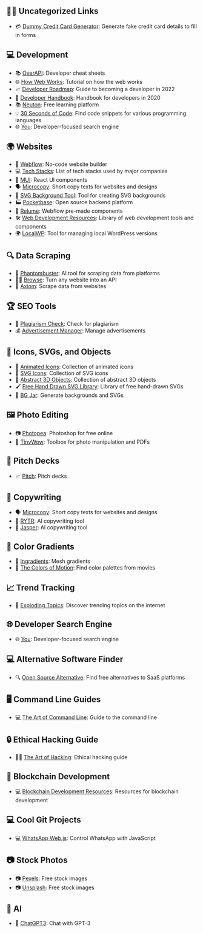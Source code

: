 ## 🧑‍💼 Uncategorized Links
- 💳 [Dummy Credit Card Generator](https://saijogeorge.com/dummy-credit-card-generator/): Generate fake credit card details to fill in forms

## 💻 Development
- 📚 [OverAPI](https://overapi.com/): Developer cheat sheets
- 🌐 [How Web Works](https://github.com/vasanthk/how-web-works): Tutorial on how the web works
- 📈 [Developer Roadmap](https://github.com/kamranahmedse/developer-roadmap): Guide to becoming a developer in 2022
- 📖 [Developer Handbook](https://github.com/apptension/developer-handbook): Handbook for developers in 2020
- 📚 [Neuton](https://neuton.app/): Free learning platform
- 💡 [30 Seconds of Code](https://www.30secondsofcode.org/): Find code snippets for various programming languages
- 🌐 [You](https://you.con/): Developer-focused search engine

## 🌍 Websites
- 🌈 [Webflow](https://webflow.com/): No-code website builder
- 💻 [Tech Stacks](https://stackshare.io/): List of tech stacks used by major companies
- 🌟 [MUI](https://mui.com/): React UI components
- 🗣 [Microcopy](https://www.microcopy.me/): Short copy texts for websites and designs
- 🎨 [SVG Background Tool](https://app.haikei.app/): Tool for creating SVG backgrounds
- 🏭 [Pocketbase](https://pocketbase.io/): Open source backend platform
- 🧩 [Relume](https://library.relume.io/): Webflow pre-made components
- 🛠 [Web Development Resources](https://github.com/markodenic/web-development-resources): Library of web development tools and components
- 🌍 [LocalWP](https://localwp.com/): Tool for managing local WordPress versions

## 🔍 Data Scraping
- 👻 [Phantombuster](https://phantombuster.com/): AI tool for scraping data from platforms
- 🕵️‍♂️ [Browse](https://www.browse.ai/): Turn any website into an API
- 🤖 [Axiom](https://axiom.ai/): Scrape data from websites

## 🏆 SEO Tools
- 📝 [Plagiarism Check](https://www.prepostseo.com/): Check for plagiarism
- 💰 [Advertisement Manager](https://adespresso.com/): Manage advertisements

## 🌟 Icons, SVGs, and Objects
- 🎨 [Animated Icons](https://lordicon.com/icons): Collection of animated icons
- 🌟 [SVG Icons](https://thenounproject.com/): Collection of SVG icons
- 🔮 [Abstract 3D Objects](https://lostgeometry.xyz/): Collection of abstract 3D objects
- 🖌 [Free Hand Drawn SVG Library](https://openpeeps.com/): Library of free hand-drawn SVGs
- 🎨 [BG Jar](https://bgjar.com/): Generate backgrounds and SVGs

## 🖼️ Photo Editing
- 📷 [Photopea](https://www.photopea.com/): Photoshop for free online
- 📸 [TinyWow](https://tinywow.com/): Toolbox for photo manipulation and PDFs

## 💼 Pitch Decks
- 📈 [Pitch](https://pitch.com/): Pitch decks

## 📝 Copywriting
- 🗣 [Microcopy](https://www.microcopy.me/): Short copy texts for websites and designs
- 🤖 [RYTR](https://rytr.me/): AI copywriting tool
- 🤖 [Jasper](https://www.jasper.ai/): AI copywriting tool

## 🎨 Color Gradients
- 🌈 [Ingradients](https://ingradients.net/): Mesh gradients
- 🎨 [The Colors of Motion](https://thecolorsofmotion.com/): Find color palettes from movies

## 📈 Trend Tracking
- 🔮 [Exploding Topics](https://explodingtopics.com/topics-this-month): Discover trending topics on the internet

## 🌐 Developer Search Engine
- 🌐 [You](https://you.com/): Developer-focused search engine

## 💻 Alternative Software Finder
- 🔍 [Open Source Alternative](https://opensourcealternative.to/): Find free alternatives to SaaS platforms

## 🖥️ Command Line Guides
- 💻 [The Art of Command Line](https://github.com/jlevy/the-art-of-command-line): Guide to the command line

## 🔒 Ethical Hacking Guide
- 🕵️‍♂️ [The Art of Hacking](https://github.com/The-Art-of-Hacking/h4cker): Ethical hacking guide

## 🔗 Blockchain Development
- 💻 [Blockchain Development Resources](https://github.com/frankiefab100/Blockchain-Development-Resources): Resources for blockchain development

## 💻 Cool Git Projects
- 💻 [WhatsApp Web.js](https://github.com/pedroslopez/whatsapp-web.js): Control WhatsApp with JavaScript

## 📷 Stock Photos
- 📷 [Pexels](https://www.pexels.com/): Free stock images
- 📷 [Unsplash](https://unsplash.com/): Free stock images

## 🤖 AI
- 🤖 [ChatGPT3](https://chat.openai.com/chat): Chat with GPT-3
